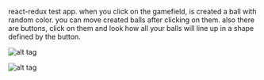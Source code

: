react-redux test app. when you click on the gamefield, is created a ball with random color. you can move created balls after clicking on them. 
also there are buttons, click on them and look how all your balls will line up in a shape defined by the button.

![alt tag](http://i.piccy.info/i9/4a9d40f95fd8a8837f7d00c8b235b882/1607680158/178354/1407518/Screenshot_from_2020_12_10_12_40_52.png)

![alt tag](http://i.piccy.info/i9/afbacec4628d24e53de2a7d80ab1a1a1/1607680228/76099/1407518/48282Screenshot_from_2020_12_10_12_41_23.png)
